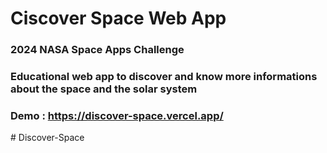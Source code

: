 # Ciscover Space Web App


### 2024 NASA Space Apps Challenge

### Educational web app to discover and know more informations about the space and the solar system

### Demo : https://discover-space.vercel.app/

#   D i s c o v e r - S p a c e 
 
 
